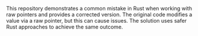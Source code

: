 This repository demonstrates a common mistake in Rust when working with raw pointers and provides a corrected version.  The original code modifies a value via a raw pointer, but this can cause issues. The solution uses safer Rust approaches to achieve the same outcome.